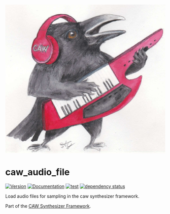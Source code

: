 ![CAW Logo](../assets/logo.png)

# caw_audio_file

[![Version](https://img.shields.io/crates/v/caw_audio_file.svg)](https://crates.io/crates/caw_audio_file)
[![Documentation](https://docs.rs/caw_audio_file/badge.svg)](https://docs.rs/caw_audio_file)
[![test](https://github.com/gridbugs/caw/actions/workflows/test.yml/badge.svg)](https://github.com/gridbugs/caw/actions/workflows/test.yml)
[![dependency status](https://deps.rs/repo/github/gridbugs/caw/status.svg)](https://deps.rs/repo/github/gridbugs/caw)

Load audio files for sampling in the caw synthesizer framework.

Part of the [CAW Synthesizer Framework](..).
